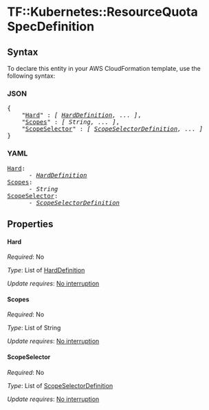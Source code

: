 # TF::Kubernetes::ResourceQuota SpecDefinition

## Syntax

To declare this entity in your AWS CloudFormation template, use the following syntax:

### JSON

<pre>
{
    "<a href="#hard" title="Hard">Hard</a>" : <i>[ <a href="harddefinition.md">HardDefinition</a>, ... ]</i>,
    "<a href="#scopes" title="Scopes">Scopes</a>" : <i>[ String, ... ]</i>,
    "<a href="#scopeselector" title="ScopeSelector">ScopeSelector</a>" : <i>[ <a href="scopeselectordefinition.md">ScopeSelectorDefinition</a>, ... ]</i>
}
</pre>

### YAML

<pre>
<a href="#hard" title="Hard">Hard</a>: <i>
      - <a href="harddefinition.md">HardDefinition</a></i>
<a href="#scopes" title="Scopes">Scopes</a>: <i>
      - String</i>
<a href="#scopeselector" title="ScopeSelector">ScopeSelector</a>: <i>
      - <a href="scopeselectordefinition.md">ScopeSelectorDefinition</a></i>
</pre>

## Properties

#### Hard

_Required_: No

_Type_: List of <a href="harddefinition.md">HardDefinition</a>

_Update requires_: [No interruption](https://docs.aws.amazon.com/AWSCloudFormation/latest/UserGuide/using-cfn-updating-stacks-update-behaviors.html#update-no-interrupt)

#### Scopes

_Required_: No

_Type_: List of String

_Update requires_: [No interruption](https://docs.aws.amazon.com/AWSCloudFormation/latest/UserGuide/using-cfn-updating-stacks-update-behaviors.html#update-no-interrupt)

#### ScopeSelector

_Required_: No

_Type_: List of <a href="scopeselectordefinition.md">ScopeSelectorDefinition</a>

_Update requires_: [No interruption](https://docs.aws.amazon.com/AWSCloudFormation/latest/UserGuide/using-cfn-updating-stacks-update-behaviors.html#update-no-interrupt)

